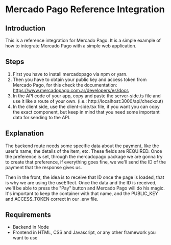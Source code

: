 # Mercado Pago Reference Integration

## Introduction

This is a reference integration for Mercado Pago. It is a simple example of how to integrate Mercado Pago with a simple web application.

## Steps 

1. First you have to install mercadopago via npm or yarn.
2. Then you have to obtain your public key and access token from Mercado Pago, for this check the documentation: https://www.mercadopago.com.ar/developers/es/docs
3. In the API code of your app, copy and paste the server-side.ts file and use it like a route of your own. (i.e.: http://localhost:3000/api/checkout)
4. In the client side, use the client-side.tsx file, if you want you can copy the exact component, but keep in mind that you need some important data for sending to the API.

## Explanation

The backend route needs some specific data about the payment, like the user's name, the details of the item, etc. These fields are REQUIRED. 
Once the preference is set, through the mercadopago package we are gonna try to create that preference, if everything goes fine, we we'll send the ID of the payment that the response gives us.

Then in the front, the idea is to receive that ID once the page is loaded, that is why we are using the useEffect. Once the data and the ID is received, we'll be able to press the "Pay" button and Mercado Pago will do his magic. It's important to keep the container with that name, and the PUBLIC_KEY and ACCESS_TOKEN correct in our .env file.

## Requirements

* Backend in Node
* Frontend in HTML, CSS and Javascript, or any other framework you want to use
